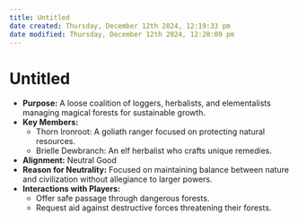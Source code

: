 ```yaml
---
title: Untitled
date created: Thursday, December 12th 2024, 12:19:33 pm
date modified: Thursday, December 12th 2024, 12:20:09 pm
---
```

# Untitled
- **Purpose:** A loose coalition of loggers, herbalists, and elementalists managing magical forests for sustainable growth.
- **Key Members:**
    - Thorn Ironroot: A goliath ranger focused on protecting natural resources.
    - Brielle Dewbranch: An elf herbalist who crafts unique remedies.
- **Alignment:** Neutral Good
- **Reason for Neutrality:** Focused on maintaining balance between nature and civilization without allegiance to larger powers.
- **Interactions with Players:**
    - Offer safe passage through dangerous forests.
    - Request aid against destructive forces threatening their forests.